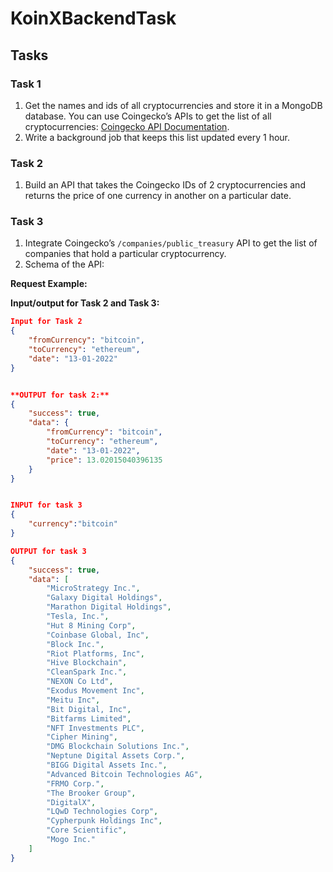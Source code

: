# KoinXBackendTask


## Tasks

### Task 1

1. Get the names and ids of all cryptocurrencies and store it in a MongoDB database. You can use Coingecko’s APIs to get the list of all cryptocurrencies: [Coingecko API Documentation](https://www.coingecko.com/api/documentation).
2. Write a background job that keeps this list updated every 1 hour.

### Task 2

1. Build an API that takes the Coingecko IDs of 2 cryptocurrencies and returns the price of one currency in another on a particular date.

### Task 3

1. Integrate Coingecko’s `/companies/public_treasury` API to get the list of companies that hold a particular cryptocurrency.
2. Schema of the API:

**Request Example:**


**Input/output for Task 2 and Task 3:**
```json
Input for Task 2
{
	"fromCurrency": "bitcoin",
	"toCurrency": "ethereum",
	"date": "13-01-2022"
}


**OUTPUT for task 2:**
{
    "success": true,
    "data": {
        "fromCurrency": "bitcoin",
        "toCurrency": "ethereum",
        "date": "13-01-2022",
        "price": 13.02015040396135
    }
}


INPUT for task 3
{
    "currency":"bitcoin"
}

OUTPUT for task 3
{
    "success": true,
    "data": [
        "MicroStrategy Inc.",
        "Galaxy Digital Holdings",
        "Marathon Digital Holdings",
        "Tesla, Inc.",
        "Hut 8 Mining Corp",
        "Coinbase Global, Inc",
        "Block Inc.",
        "Riot Platforms, Inc",
        "Hive Blockchain",
        "CleanSpark Inc.",
        "NEXON Co Ltd",
        "Exodus Movement Inc",
        "Meitu Inc",
        "Bit Digital, Inc",
        "Bitfarms Limited",
        "NFT Investments PLC",
        "Cipher Mining",
        "DMG Blockchain Solutions Inc.",
        "Neptune Digital Assets Corp.",
        "BIGG Digital Assets Inc.",
        "Advanced Bitcoin Technologies AG",
        "FRMO Corp.",
        "The Brooker Group",
        "DigitalX",
        "LQwD Technologies Corp",
        "Cypherpunk Holdings Inc",
        "Core Scientific",
        "Mogo Inc."
    ]
}

